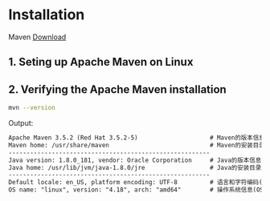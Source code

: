 # Installation

Maven [Download](https://mirrors.tuna.tsinghua.edu.cn/apache/maven/maven-3/)

## 1. Seting up Apache Maven on Linux

## 2. Verifying the Apache Maven installation

```bash
mvn --version
```

Output:

```txt
Apache Maven 3.5.2 (Red Hat 3.5.2-5)                    # Maven的版本信息(Maven)
Maven home: /usr/share/maven                            # Maven的安装目录(Maven)
--------------------------------------------------------
Java version: 1.8.0_181, vendor: Oracle Corporation     # Java的版本信息(Java)
Java home: /usr/lib/jvm/java-1.8.0/jre                  # Java的安装目录(Java)
--------------------------------------------------------
Default locale: en_US, platform encoding: UTF-8         # 语言和字符编码(OS)
OS name: "linux", version: "4.18", arch: "amd64"        # 操作系统信息(OS)
```




